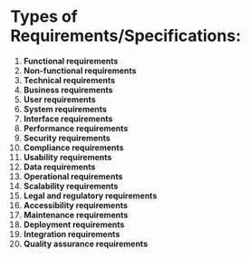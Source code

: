 # Types of Requirements/Specifications:

1. **Functional requirements**
2. **Non-functional requirements**
3. **Technical requirements**
4. **Business requirements**
5. **User requirements**
6. **System requirements**
7. **Interface requirements**
8. **Performance requirements**
9. **Security requirements**
10. **Compliance requirements**
11. **Usability requirements**
12. **Data requirements**
13. **Operational requirements**
14. **Scalability requirements**
15. **Legal and regulatory requirements**
16. **Accessibility requirements**
17. **Maintenance requirements**
18. **Deployment requirements**
19. **Integration requirements**
20. **Quality assurance requirements**